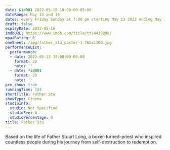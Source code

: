 ```yaml
---
date: &id001 2022-05-15 19:00:00-05:00
dateRange: May 13 and 15
dates: every Friday Sunday at 7:00 pm starting May 13 2022 ending May 15 2022
draft: false
expiryDate: 2022-05-16
imdbURL: https://www.imdb.com/title/tt14439896/
mpaaRating: R
oneSheet: /img/father_stu_poster-1-768x1100.jpg
performanceList:
  performance:
  - date: 2022-05-13 19:00:00-05:00
    format: 2D
    note: ''
  - date: *id001
    format: 2D
    note: ''
pre_show: true
runningTime: 124
shortTitle: Father Stu
showType: Cinema
studioInfo:
  studio: Not Specified
  studioFee: 0
  studioPercentage: 0
title: Father Stu
---
```


Based on the life of Father Stuart Long, a boxer-turned-priest who inspired countless people during his journey from self-destruction to redemption.